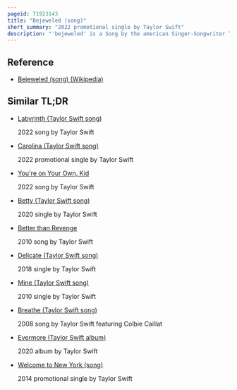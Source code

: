 ```yaml
---
pageid: 71923143
title: "Bejeweled (song)"
short_summary: "2022 promotional single by Taylor Swift"
description: "'bejeweled' is a Song by the american Singer-Songwriter Taylor Swift from her tenth original Studio Album, Midnights. She wrote and produced the Song with Jack Antonoff. It is a synth-laden Synth-Pop and bubblegum Pop Song with ringing synth Arpeggios and Elements of Disco and Electronica. The Lyrics are about self-worth ; Swift said the Lyrics were also a Statement of her Return to pop Music with Midnights after the 2020 folk-oriented Albums Folklore and Evermore. The Song was released on october 25 2022 for limited-time Download on Swift's Website."
---
```


## Reference

- [Bejeweled (song) (Wikipedia)](https://en.wikipedia.org/?curid=71923143)

## Similar TL;DR

- [Labyrinth (Taylor Swift song)](/tldr/en/labyrinth-taylor-swift-song)

  2022 song by Taylor Swift

- [Carolina (Taylor Swift song)](/tldr/en/carolina-taylor-swift-song)

  2022 promotional single by Taylor Swift

- [You're on Your Own, Kid](/tldr/en/youre-on-your-own-kid)

  2022 song by Taylor Swift

- [Betty (Taylor Swift song)](/tldr/en/betty-taylor-swift-song)

  2020 single by Taylor Swift

- [Better than Revenge](/tldr/en/better-than-revenge)

  2010 song by Taylor Swift

- [Delicate (Taylor Swift song)](/tldr/en/delicate-taylor-swift-song)

  2018 single by Taylor Swift

- [Mine (Taylor Swift song)](/tldr/en/mine-taylor-swift-song)

  2010 single by Taylor Swift

- [Breathe (Taylor Swift song)](/tldr/en/breathe-taylor-swift-song)

  2008 song by Taylor Swift featuring Colbie Caillat

- [Evermore (Taylor Swift album)](/tldr/en/evermore-taylor-swift-album)

  2020 album by Taylor Swift

- [Welcome to New York (song)](/tldr/en/welcome-to-new-york-song)

  2014 promotional single by Taylor Swift

